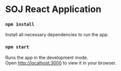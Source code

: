 # SOJ React Application

### `npm install`
Install all necessary dependencies to run the app.

### `npm start`

Runs the app in the development mode.\
Open [http://localhost:3000](http://localhost:3000) to view it in your browser.
